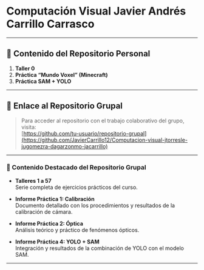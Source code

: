 # Computación Visual Javier Andrés Carrillo Carrasco

---

## 📂 Contenido del Repositorio Personal

1. **Taller 0**  
2. **Práctica “Mundo Voxel” (Minecraft)**  
3. **Práctica SAM + YOLO**  
---

## 🔗 Enlace al Repositorio Grupal

> Para acceder al repositorio con el trabajo colaborativo del grupo, visita:  
> [https://github.com/tu-usuario/repositorio-grupal](https://github.com/JavierCarrillo12/Computacion-visual-jtorresle-jugomezra-dagarzonmo-jacarrillo)
---

### 📂 Contenido Destacado del Repositorio Grupal

- **Talleres 1 a 57**  
  Serie completa de ejercicios prácticos del curso.

- **Informe Práctica 1: Calibración**  
  Documento detallado con los procedimientos y resultados de la calibración de cámara.

- **Informe Práctica 2: Óptica**  
  Análisis teórico y práctico de fenómenos ópticos.

- **Informe Práctica 4: YOLO + SAM**  
  Integración y resultados de la combinación de YOLO con el modelo SAM.

---
